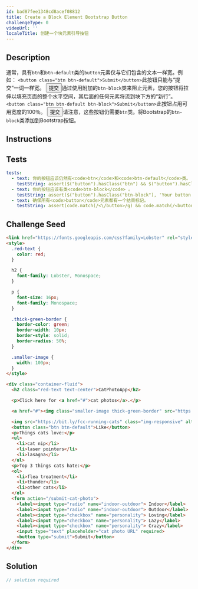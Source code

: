 ```yaml
---
id: bad87fee1348cd8acef08812
title: Create a Block Element Bootstrap Button
challengeType: 0
videoUrl: ''
localeTitle: 创建一个块元素引导按钮
---
```


## Description
<section id="description">通常，具有<code>btn</code>和<code>btn-default</code>类的<code>button</code>元素仅与它们包含的文本一样宽。例如： <code>&lt;button class=&quot;btn btn-default&quot;&gt;Submit&lt;/button&gt;</code>此按钮只能与“提交”一词一样宽。 <button class="btn btn-default">提交</button>通过使用附加的<code>btn-block</code>类来阻止元素，您的按钮将拉伸以填充页面的整个水平空间，其后面的任何元素将流到块下方的“新行”。 <code>&lt;button class=&quot;btn btn-default btn-block&quot;&gt;Submit&lt;/button&gt;</code>此按钮占用可用宽度的100％。 <button class="btn btn-default btn-block">提交</button>请注意，这些按钮仍需要<code>btn</code>类。将Bootstrap的<code>btn-block</code>类添加到Bootstrap按钮。 </section>

## Instructions
<section id="instructions">
</section>

## Tests
<section id='tests'>

```yml
tests:
  - text: 你的按钮应该仍然有<code>btn</code>和<code>btn-default</code>类。
    testString: assert($("button").hasClass("btn") && $("button").hasClass("btn-default"), 'Your button should still have the <code>btn</code> and <code>btn-default</code> classes.');
  - text: 你的按钮应该有类<code>btn-block</code> 。
    testString: assert($("button").hasClass("btn-block"), 'Your button should have the class <code>btn-block</code>.');
  - text: 确保所有<code>button</code>元素都有一个结束标记。
    testString: assert(code.match(/<\/button>/g) && code.match(/<button/g) && code.match(/<\/button>/g).length === code.match(/<button/g).length, 'Make sure all your <code>button</code> elements have a closing tag.');

```

</section>

## Challenge Seed
<section id='challengeSeed'>

<div id='html-seed'>

```html
<link href="https://fonts.googleapis.com/css?family=Lobster" rel="stylesheet" type="text/css">
<style>
  .red-text {
    color: red;
  }

  h2 {
    font-family: Lobster, Monospace;
  }

  p {
    font-size: 16px;
    font-family: Monospace;
  }

  .thick-green-border {
    border-color: green;
    border-width: 10px;
    border-style: solid;
    border-radius: 50%;
  }

  .smaller-image {
    width: 100px;
  }
</style>

<div class="container-fluid">
  <h2 class="red-text text-center">CatPhotoApp</h2>

  <p>Click here for <a href="#">cat photos</a>.</p>

  <a href="#"><img class="smaller-image thick-green-border" src="https://bit.ly/fcc-relaxing-cat" alt="A cute orange cat lying on its back."></a>

  <img src="https://bit.ly/fcc-running-cats" class="img-responsive" alt="Three kittens running towards the camera.">
  <button class="btn btn-default">Like</button>
  <p>Things cats love:</p>
  <ul>
    <li>cat nip</li>
    <li>laser pointers</li>
    <li>lasagna</li>
  </ul>
  <p>Top 3 things cats hate:</p>
  <ol>
    <li>flea treatment</li>
    <li>thunder</li>
    <li>other cats</li>
  </ol>
  <form action="/submit-cat-photo">
    <label><input type="radio" name="indoor-outdoor"> Indoor</label>
    <label><input type="radio" name="indoor-outdoor"> Outdoor</label>
    <label><input type="checkbox" name="personality"> Loving</label>
    <label><input type="checkbox" name="personality"> Lazy</label>
    <label><input type="checkbox" name="personality"> Crazy</label>
    <input type="text" placeholder="cat photo URL" required>
    <button type="submit">Submit</button>
  </form>
</div>

```

</div>



</section>

## Solution
<section id='solution'>

```js
// solution required
```
</section>
